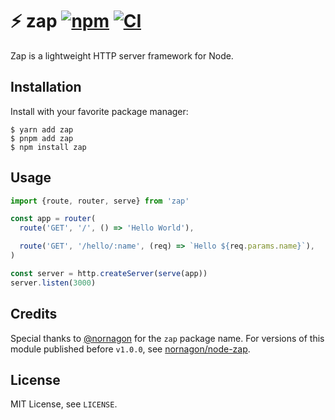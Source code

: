 # ⚡ zap [![npm](https://badgen.net/npm/v/zap)](https://www.npmjs.com/package/zap) [![CI](https://github.com/jacobwgillespie/zap/actions/workflows/ci.yml/badge.svg)](https://github.com/jacobwgillespie/zap/actions/workflows/ci.yml)

Zap is a lightweight HTTP server framework for Node.

## Installation

Install with your favorite package manager:

```shell
$ yarn add zap
$ pnpm add zap
$ npm install zap
```

## Usage

```typescript
import {route, router, serve} from 'zap'

const app = router(
  route('GET', '/', () => 'Hello World'),

  route('GET', '/hello/:name', (req) => `Hello ${req.params.name}`),
)

const server = http.createServer(serve(app))
server.listen(3000)
```

## Credits

Special thanks to [@nornagon](https://github.com/nornagon) for the `zap` package name. For versions of this module published before `v1.0.0`, see [nornagon/node-zap](https://github.com/nornagon/node-zap).

## License

MIT License, see `LICENSE`.
